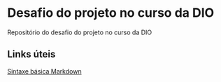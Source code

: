 # Desafio do projeto no curso da DIO
Repositório do desafio do projeto no curso da DIO

## Links úteis

[Sintaxe básica Markdown](http://www.markdownguide.org)
